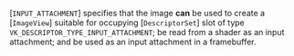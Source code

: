 [`INPUT_ATTACHMENT`] specifies that the image  **can** 
be used to create a [`ImageView`] suitable for occupying
[`DescriptorSet`] slot of type
`VK_DESCRIPTOR_TYPE_INPUT_ATTACHMENT`; be read from a shader as an
input attachment; and be used as an input attachment in a framebuffer.